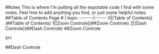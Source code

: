 #Notes
This is where I'm putting all the expotable code I find with some notes. Feel free to add anything you find, or just some helpful notes. 
##Table of Contents
Page # | topic
-------|------
0|[Table of Contents](##Table of Contents)
1|[Zoom Controle](##Zoom Controle)
2|[Dash Controle](##Dash Controle)
##Zoom Controle
```javascript
gsc
```
##Dash Controle
